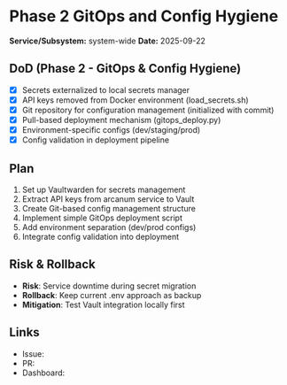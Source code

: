 # Phase 2 GitOps and Config Hygiene

**Service/Subsystem:** system-wide
**Date:** 2025-09-22

## DoD (Phase 2 - GitOps & Config Hygiene)
- [x] Secrets externalized to local secrets manager
- [x] API keys removed from Docker environment (load_secrets.sh)
- [x] Git repository for configuration management (initialized with commit)
- [x] Pull-based deployment mechanism (gitops_deploy.py)
- [x] Environment-specific configs (dev/staging/prod)
- [x] Config validation in deployment pipeline

## Plan
1. Set up Vaultwarden for secrets management
2. Extract API keys from arcanum service to Vault
3. Create Git-based config management structure
4. Implement simple GitOps deployment script
5. Add environment separation (dev/prod configs)
6. Integrate config validation into deployment

## Risk & Rollback
- **Risk**: Service downtime during secret migration
- **Rollback**: Keep current .env approach as backup
- **Mitigation**: Test Vault integration locally first

## Links
- Issue: 
- PR: 
- Dashboard: 
